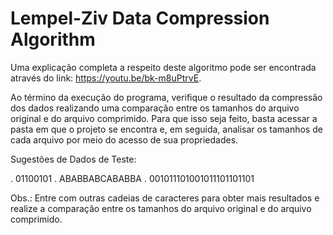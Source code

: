 # Lempel-Ziv Data Compression Algorithm

Uma explicação completa a respeito deste algoritmo pode ser encontrada através do link: https://youtu.be/bk-m8uPtrvE.

Ao término da execução do programa, verifique o resultado da compressão dos dados realizando uma comparação entre os tamanhos do arquivo original e do arquivo comprimido. Para que isso seja feito, basta acessar a pasta em que o projeto se encontra e, em seguida, analisar os tamanhos de cada arquivo por meio do acesso de sua propriedades.

Sugestões de Dados de Teste:

. 01100101
. ABABBABCABABBA
. 001011101001011101101101

Obs.: Entre com outras cadeias de caracteres para obter mais resultados e realize a comparação entre os tamanhos do arquivo original e do arquivo comprimido.
